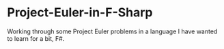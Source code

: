 # Project-Euler-in-F-Sharp
Working through some Project Euler problems in a language I have wanted to learn for a bit, F#.

